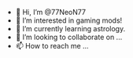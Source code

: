 - 👋 Hi, I’m @77NeoN77
- 👀 I’m interested in gaming mods!
- 🌱 I’m currently learning astrology.
- 💞️ I’m looking to collaborate on ...
- 📫 How to reach me ...

<!---
77NeoN77/77NeoN77 is a ✨ special ✨ repository because its `README.md` (this file) appears on your GitHub profile.
You can click the Preview link to take a look at your changes.
--->
